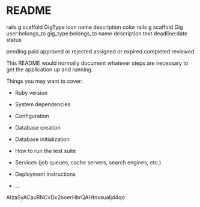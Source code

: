 # README

rails g scaffold GigType icon name description color
rails g scaffold Gig user:belongs_to gig_type:belongs_to name description:text deadline:date status

pending
paid
approved or rejected
assigned or expired
completed
reviewed

This README would normally document whatever steps are necessary to get the
application up and running.

Things you may want to cover:

* Ruby version

* System dependencies

* Configuration

* Database creation

* Database initialization

* How to run the test suite

* Services (job queues, cache servers, search engines, etc.)

* Deployment instructions

* ...

AIzaSyACauRNCvDx2boerHbrQAHtnxsuaIjd4qo
